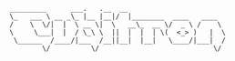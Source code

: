 ```
_________      ___.   .__  __                        
\_   ___ \ __ _\_ |__ |__|/  |________  ____   ____  
/    \  \/|  |  \ __ \|  \   __\_  __ \/  _ \ /    \ 
\     \___|  |  / \_\ \  ||  |  |  | \(  <_> )   |  \
 \______  /____/|___  /__||__|  |__|   \____/|___|  /
        \/          \/                            \/
 ```
                                                     
                                                     
                                                     
                                                     
                                                     
